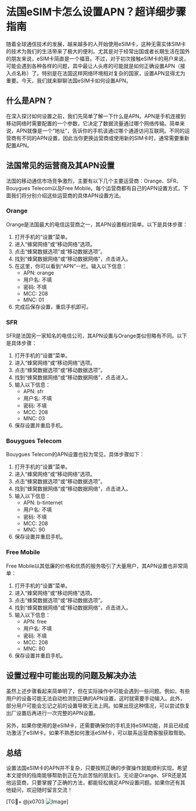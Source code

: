 # 法国eSIM卡怎么设置APN？超详细步骤指南

随着全球通信技术的发展，越来越多的人开始使用eSIM卡，这种无需实体SIM卡的技术为我们的生活带来了极大的便利。尤其是对于经常出国或者长期生活在国外的朋友来说，eSIM卡简直是一个福音。不过，对于初次接触eSIM卡的用户来说，可能会遇到各种各样的问题，其中最让人头疼的可能就是如何正确设置APN（接入点名称）了。特别是在法国这样网络环境相对复杂的国家，设置APN显得尤为重要。今天，我们就来聊聊法国eSIM卡如何设置APN。

## 什么是APN？

在深入探讨如何设置之前，我们先简单了解一下什么是APN。APN是手机连接到移动网络时需要配置的一个参数，它决定了数据流量通过哪个网络传输。简单来说，APN就像是一个“地址”，告诉你的手机该通过哪个通道访问互联网。不同的运营商有不同的APN设置，因此当你更换运营商或使用新的SIM卡时，通常需要重新配置APN。

## 法国常见的运营商及其APN设置

法国的移动通信市场竞争激烈，主要有以下几个主要运营商：Orange、SFR、Bouygues Telecom以及Free Mobile。每个运营商都有自己的APN设置方式，下面我们将分别介绍这些运营商的具体APN设置方法。

### Orange

Orange是法国最大的电信运营商之一，其APN设置相对简单。以下是具体步骤：

1. 打开手机的“设置”菜单。
2. 进入“蜂窝网络”或“移动网络”选项。
3. 点击“蜂窝数据选项”或“移动数据选项”。
4. 找到“蜂窝数据网络”或“移动数据网络”，点击进入。
5. 在这里，你可以看到“APN”一栏。输入以下信息：
   - APN: orange
   - 用户名: 不填
   - 密码: 不填
   - MCC: 208
   - MNC: 01
6. 完成后保存设置，重启手机即可。

### SFR

SFR是法国另一家知名的电信公司，其APN设置与Orange类似但略有不同。以下是具体步骤：

1. 打开手机的“设置”菜单。
2. 进入“蜂窝网络”或“移动网络”选项。
3. 点击“蜂窝数据选项”或“移动数据选项”。
4. 找到“蜂窝数据网络”或“移动数据网络”，点击进入。
5. 输入以下信息：
   - APN: sfr
   - 用户名: 不填
   - 密码: 不填
   - MCC: 208
   - MNC: 03
6. 保存设置并重启手机。

### Bouygues Telecom

Bouygues Telecom的APN设置也较为常见，具体步骤如下：

1. 打开手机的“设置”菜单。
2. 进入“蜂窝网络”或“移动网络”选项。
3. 点击“蜂窝数据选项”或“移动数据选项”。
4. 找到“蜂窝数据网络”或“移动数据网络”，点击进入。
5. 输入以下信息：
   - APN: b-tinternet
   - 用户名: 不填
   - 密码: 不填
   - MCC: 208
   - MNC: 90
6. 保存设置并重启手机。

### Free Mobile

Free Mobile以其低廉的价格和优质的服务吸引了大量用户，其APN设置也非常简单：

1. 打开手机的“设置”菜单。
2. 进入“蜂窝网络”或“移动网络”选项。
3. 点击“蜂窝数据选项”或“移动数据选项”。
4. 找到“蜂窝数据网络”或“移动数据网络”，点击进入。
5. 输入以下信息：
   - APN: free
   - 用户名: 不填
   - 密码: 不填
   - MCC: 208
   - MNC: 80
6. 保存设置并重启手机。

## 设置过程中可能出现的问题及解决办法

虽然上述步骤看起来简单明了，但在实际操作中可能会遇到一些问题。例如，有些用户的设备可能无法自动检测到正确的APN设置，这时就需要手动输入。此外，部分用户可能会忘记之前的设置导致无法上网。如果出现这种情况，可以尝试恢复出厂设置后再进行一次完整的APN设置。

另外，如果你使用的是eSIM卡，还需要确保你的手机支持eSIM功能，并且已经成功激活了eSIM卡。如果不熟悉如何激活eSIM卡，可以联系运营商客服获取帮助。

## 总结

设置法国eSIM卡的APN并不复杂，只要按照正确的步骤操作就能顺利实现。希望本文提供的指南能够帮助到正在为此苦恼的朋友们。无论是Orange、SFR还是其他运营商，只要掌握了正确的方法，都能轻松搞定APN设置问题。如果你还有其他疑问，欢迎随时留言交流！

[TG💪+ @jx0703 ![Image](https://github.com/user-attachments/assets/dbca1d08-cadb-493c-b0ec-ad6f7a83f270)]